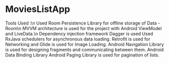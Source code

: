 # MoviesListApp

Tools Used :\n
Used Room Persistence Library for offline storage of Data - Room\n
MVVM architecture is used for the project with Android ViewModel and LiveData.\n
Dependency injection framework Dagger is used
Used RxJava schedulers for asynchronous data loading.
Retrofit is used  for Networking and Glide is used for Image Loading.
Android Navigation Library is used for designing fragments and communicating between them.
Android Data Binding Library
Android Paging Library is used for pagination of lists.
